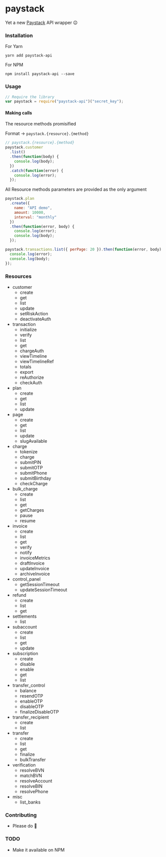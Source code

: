 # paystack

Yet a new [Paystack](https://paystack.co/) API wrapper 😉

### Installation

For Yarn
```
yarn add paystack-api
```
For NPM
```
npm install paystack-api --save
```

### Usage

```js
// Require the library
var paystack = require("paystack-api")("secret_key");
```

#### Making calls

The resource methods promisified

Format → `paystack.{resource}.{method}`

```js
// paystack.{resource}.{method}
paystack.customer
  .list()
  .then(function(body) {
    console.log(body);
  })
  .catch(function(error) {
    console.log(error);
  });
```

All Resource methods parameters are provided as the only argument

```js
paystack.plan
  .create({
    name: "API demo",
    amount: 10000,
    interval: "monthly"
  })
  .then(function(error, body) {
    console.log(error);
    console.log(body);
  });
```

```js
paystack.transactions.list({ perPage: 20 }).then(function(error, body) {
  console.log(error);
  console.log(body);
});
```

### Resources

* customer
  * create
  * get
  * list
  * update
  * setRiskAction
  * deactivateAuth
* transaction
  * initialize
  * verify
  * list
  * get
  * chargeAuth
  * viewTimeline
  * viewTimelineRef
  * totals
  * export
  * reAuthorize
  * checkAuth
* plan
  * create
  * get
  * list
  * update
* page
  * create
  * get
  * list
  * update
  * slugAvailable
* charge
  * tokenize
  * charge
  * submitPIN
  * submitOTP
  * submitPhone
  * submitBirthday
  * checkCharge
* bulk_charge
  * create
  * list
  * get
  * getCharges
  * pause
  * resume
* invoice
  * create
  * list
  * get
  * verify
  * notify
  * invoiceMetrics
  * draftInvoice
  * updateInvoice
  * archiveInvoice
* control_panel
  * getSessionTimeout
  * updateSessionTimeout
* refund
  * create
  * list
  * get
* settlements
  * list
* subaccount
  * create
  * list
  * get
  * update
* subscription
  * create
  * disable
  * enable
  * get
  * list
* transfer_control
  * balance
  * resendOTP
  * enableOTP
  * disableOTP
  * finalizeDisableOTP
* transfer_recipient
    * create
    * list
* transfer
    * create
    * list
    * get
    * finalize
    * bulkTransfer
* verification
    * resolveBVN
    * matchBVN
    * resolveAccount
    * resolveBIN
    * resolvePhone
* misc
  * list_banks

### Contributing

* Please do 🧡

### TODO
- Make it available on NPM